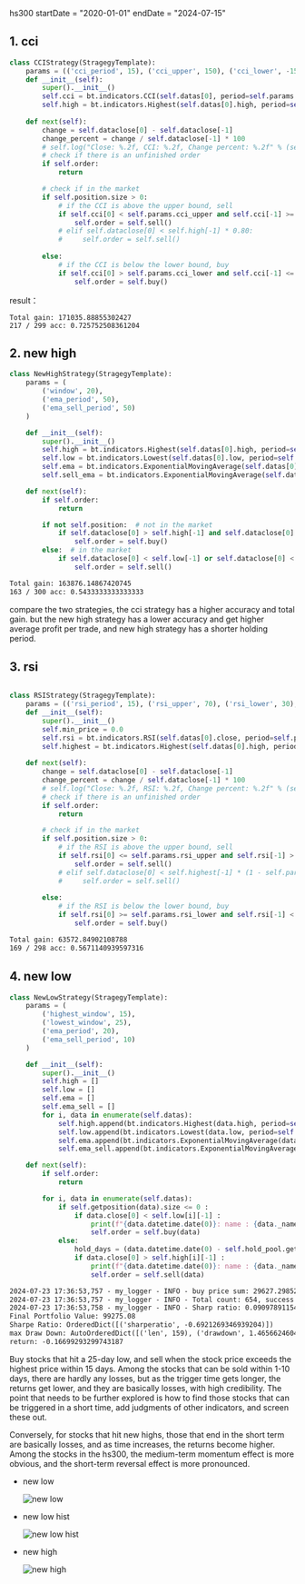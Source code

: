 
hs300
startDate = "2020-01-01"
endDate = "2024-07-15"
## 1. cci
```python
class CCIStrategy(StragegyTemplate):
    params = (('cci_period', 15), ('cci_upper', 150), ('cci_lower', -150), ('high_period', 20),)
    def __init__(self):
        super().__init__()
        self.cci = bt.indicators.CCI(self.datas[0], period=self.params.cci_period)
        self.high = bt.indicators.Highest(self.datas[0].high, period=self.params.high_period)
        
    def next(self):
        change = self.dataclose[0] - self.dataclose[-1]
        change_percent = change / self.dataclose[-1] * 100
        # self.log("Close: %.2f, CCI: %.2f, Change percent: %.2f" % (self.dataclose[0], self.cci[0], change_percent) )
        # check if there is an unfinished order
        if self.order:
            return

        # check if in the market
        if self.position.size > 0:
            # if the CCI is above the upper bound, sell
            if self.cci[0] < self.params.cci_upper and self.cci[-1] >= self.params.cci_upper:
                self.order = self.sell()
            # elif self.dataclose[0] < self.high[-1] * 0.80:
            #     self.order = self.sell()
                
        else:
            # if the CCI is below the lower bound, buy
            if self.cci[0] > self.params.cci_lower and self.cci[-1] <= self.params.cci_lower:
                self.order = self.buy()
```
result：
```
Total gain: 171035.88855302427
217 / 299 acc: 0.725752508361204
```

## 2. new high
```python
class NewHighStrategy(StragegyTemplate):
    params = (
        ('window', 20),
        ('ema_period', 50),
        ('ema_sell_period', 50)
    )

    def __init__(self):
        super().__init__()
        self.high = bt.indicators.Highest(self.datas[0].high, period=self.params.window)
        self.low = bt.indicators.Lowest(self.datas[0].low, period=self.params.window)
        self.ema = bt.indicators.ExponentialMovingAverage(self.datas[0], period=self.params.ema_period)
        self.sell_ema = bt.indicators.ExponentialMovingAverage(self.datas[0], period=self.params.ema_sell_period)

    def next(self):
        if self.order:
            return

        if not self.position:  # not in the market
            if self.dataclose[0] > self.high[-1] and self.dataclose[0] > self.ema[0]:
                self.order = self.buy()
        else:  # in the market
            if self.dataclose[0] < self.low[-1] or self.dataclose[0] < self.high[-1] * (1 - 0.20) or self.dataclose[0] < self.sell_ema[0]:
                self.order = self.sell()

```

```txt
Total gain: 163876.14867420745
163 / 300 acc: 0.5433333333333333
```

compare the two strategies, the cci strategy has a higher accuracy and total gain. but the new high strategy has a lower accuracy and get higher average profit per trade, and new high strategy has a shorter holding period.

## 3. rsi

```python

class RSIStrategy(StragegyTemplate):
    params = (('rsi_period', 15), ('rsi_upper', 70), ('rsi_lower', 30),('high_period', 20),('stop_loss', 0.2))
    def __init__(self):
        super().__init__()
        self.min_price = 0.0
        self.rsi = bt.indicators.RSI(self.datas[0].close, period=self.params.rsi_period)
        self.highest = bt.indicators.Highest(self.datas[0].high, period=self.params.high_period)
        
    def next(self):
        change = self.dataclose[0] - self.dataclose[-1]
        change_percent = change / self.dataclose[-1] * 100
        # self.log("Close: %.2f, RSI: %.2f, Change percent: %.2f" % (self.dataclose[0], self.rsi[0], change_percent) )
        # check if there is an unfinished order
        if self.order:
            return

        # check if in the market
        if self.position.size > 0:
            # if the RSI is above the upper bound, sell
            if self.rsi[0] <= self.params.rsi_upper and self.rsi[-1] > self.params.rsi_upper:
                self.order = self.sell()
            # elif self.dataclose[0] < self.highest[-1] * (1 - self.params.stop_loss):
            #     self.order = self.sell()
            
        else:
            # if the RSI is below the lower bound, buy
            if self.rsi[0] >= self.params.rsi_lower and self.rsi[-1] < self.params.rsi_lower:
                self.order = self.buy()
```

```txt
Total gain: 63572.84902108788
169 / 298 acc: 0.5671140939597316
```

## 4. new low
```python
class NewLowStrategy(StragegyTemplate):
    params = (
        ('highest_window', 15),
        ('lowest_window', 25),
        ('ema_period', 20),
        ('ema_sell_period', 10)
    )

    def __init__(self):
        super().__init__()
        self.high = []
        self.low = []
        self.ema = []
        self.ema_sell = []
        for i, data in enumerate(self.datas):
            self.high.append(bt.indicators.Highest(data.high, period=self.params.highest_window))
            self.low.append(bt.indicators.Lowest(data.low, period=self.params.lowest_window))
            self.ema.append(bt.indicators.ExponentialMovingAverage(data.close, period=self.params.ema_period))
            self.ema_sell.append(bt.indicators.ExponentialMovingAverage(data.close, period=self.params.ema_sell_period))

    def next(self):
        if self.order:
            return

        for i, data in enumerate(self.datas):
            if self.getposition(data).size <= 0 :
                if data.close[0] < self.low[i][-1] :
                    print(f"{data.datetime.date(0)}: name : {data._name} buy , today coloe at {data.close[0]}")
                    self.order = self.buy(data)
            else:
                hold_days = (data.datetime.date(0) - self.hold_pool.get_record(data._name).buy_date).days
                if data.close[0] > self.high[i][-1] :
                    print(f"{data.datetime.date(0)}: name : {data._name} sell , today close at {data.close[0]}")
                    self.order = self.sell(data)
```

```txt
2024-07-23 17:36:53,757 - my_logger - INFO - buy price sum: 29627.29852567998, sell price sum: 29799.069204409996, earning ratio: 0.005797716541085599
2024-07-23 17:36:53,757 - my_logger - INFO - Total count: 654, success count: 407, success rate: 0.6223241590214067
2024-07-23 17:36:53,758 - my_logger - INFO - Sharp ratio: 0.09097891154979973
Final Portfolio Value: 99275.08
Sharpe Ratio: OrderedDict([('sharperatio', -0.6921269346939204)])
max Draw Down: AutoOrderedDict([('len', 159), ('drawdown', 1.4656624604966713), ('moneydown', 1466.5450536732533)])
return: -0.16699293299743187
```
Buy stocks that hit a 25-day low, and sell when the stock price exceeds the highest price within 15 days. Among the stocks that can be sold within 1-10 days, there are hardly any losses, but as the trigger time gets longer, the returns get lower, and they are basically losses, with high credibility. The point that needs to be further explored is how to find those stocks that can be triggered in a short time, add judgments of other indicators, and screen these out.

Conversely, for stocks that hit new highs, those that end in the short term are basically losses, and as time increases, the returns become higher. Among the stocks in the hs300, the medium-term momentum effect is more obvious, and the short-term reversal effect is more pronounced.

- new low
  
  ![new low](images/new_low25.jpg)
- new low hist
  
  ![new low hist](images/new_low25_hist.jpg)

- new high
  
  ![new high](images/new_high.jpg)